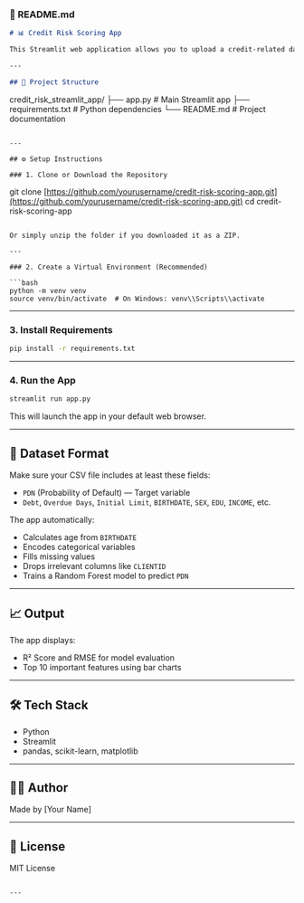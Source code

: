 

### 📘 README.md

```markdown
# 📊 Credit Risk Scoring App

This Streamlit web application allows you to upload a credit-related dataset and visualize the risk scoring based on various features like income, education, loan term, overdue days, etc. It uses a Random Forest model to estimate the **Probability of Default (PDN)**.

---

## 📂 Project Structure

```

credit\_risk\_streamlit\_app/
├── app.py                # Main Streamlit app
├── requirements.txt      # Python dependencies
└── README.md             # Project documentation

```

---

## ⚙️ Setup Instructions

### 1. Clone or Download the Repository

```

git clone [https://github.com/yourusername/credit-risk-scoring-app.git](https://github.com/yourusername/credit-risk-scoring-app.git)
cd credit-risk-scoring-app

````

Or simply unzip the folder if you downloaded it as a ZIP.

---

### 2. Create a Virtual Environment (Recommended)

```bash
python -m venv venv
source venv/bin/activate  # On Windows: venv\\Scripts\\activate
````

---

### 3. Install Requirements

```bash
pip install -r requirements.txt
```

---

### 4. Run the App

```bash
streamlit run app.py
```

This will launch the app in your default web browser.

---

## 📁 Dataset Format

Make sure your CSV file includes at least these fields:

* `PDN` (Probability of Default) — Target variable
* `Debt`, `Overdue Days`, `Initial Limit`, `BIRTHDATE`, `SEX`, `EDU`, `INCOME`, etc.

The app automatically:

* Calculates age from `BIRTHDATE`
* Encodes categorical variables
* Fills missing values
* Drops irrelevant columns like `CLIENTID`
* Trains a Random Forest model to predict `PDN`

---

## 📈 Output

The app displays:

* R² Score and RMSE for model evaluation
* Top 10 important features using bar charts

---

## 🛠 Tech Stack

* Python
* Streamlit
* pandas, scikit-learn, matplotlib

---

## 🧑‍💻 Author

Made by \[Your Name]

---

## 📃 License

MIT License

```

---


